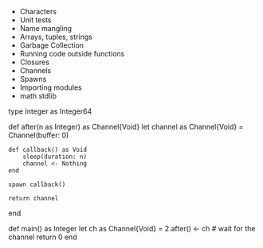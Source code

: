 - Characters
- Unit tests
- Name mangling
- Arrays, tuples, strings
- Garbage Collection
- Running code outside functions
- Closures
- Channels
- Spawns
- Importing modules
- math stdlib


type Integer as Integer64

def after(n as Integer) as Channel{Void}
    let channel as Channel{Void} = Channel(buffer: 0)

    def callback() as Void
        sleep(duration: n)
        channel <- Nothing
    end

    spawn callback()

    return channel
end

def main() as Integer
    let ch as Channel{Void} = 2.after()
    <- ch  # wait for the channel
    return 0
end
